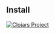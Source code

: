 ## Install

[![Clojars Project](https://img.shields.io/clojars/v/thedavidmeister/cljc-ably.svg)](https://clojars.org/thedavidmeister/cljc-ably)
